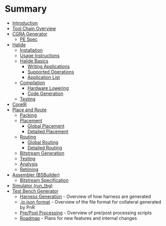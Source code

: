 # Summary

* [Introduction](README.md)
* [Tool Chain Overview](overview/toolchain.md)
* [CGRA Generator](cgra/cgra-generator.md)
  * [PE Spec](cgra/pe-spec.md)
* [Halide](halide/intro.md)
  * [Installation](halide/installation.md)
  * [Usage Instructions](halide/usage.md)
  * [Halide Basics](halide/halide-basics.md)
    * [Writing Applications](halide/writing-apps.md)
    * [Supported Operations](halide/operations.md)
    * [Application List](halide/application-list.md)
  * [Compilation](halide/compilation.md)
    * [Hardware Lowering](halide/hardware-lowering.md)
    * [Code Generation](halide/codegen.md)
  * [Testing](halide/testing.md)
* [CoreIR](coreir/intro.md)
* [Place and Route](pnr/intro.md)
  * [Packing](pnr/packing.md)
  * [Placement](pnr/placement.md)
    * [Global Placement](pnr/global-placement.md)
    * [Detailed Placement](pnr/detailed-placement.md)
  * [Routing](pnr/routing.md)
    * [Global Routing](pnr/global-routing.md)
    * [Detailed Routing](pnr/detailed-routing.md)
  * [Bitstream Generation](pnr/bitstream-gen.md)
  * [Testing](pnr/testing.md)
  * [Analysis](pnr/analysis.md)
  * [Retiming](pnr/retiming.md)
* [Assembler (BSBuilder)](bsbuilder/bsbuilder.md)
    * [Bitstream Specification](bsbuilder/bitstream-spec.md)
* [Simulator (run_tbg)](simulator/simulator.md)
* [Test Bench Generator](tbg/intro.md)
  * [Harness Generation](tbg/harness_generation.md) - Overview of how harness
    are generated
  * [.io.json format](tbg/io-json.md) - Overview of the file format for
    collateral generated by PnR
  * [Pre/Post Processing](tbg/pre_post_processing.md) - Overview of pre/post processing scripts
  * [Roadmap](tbg/roadmap.md) - Plans for new features and internal changes
